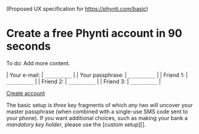 (Proposed UX specification for https://phynti.com/basic)

# Create a free Phynti account in 90 seconds

To do: Add more content.

| Your e-mail:     | `__________`  |
| Your passphrase: | `__________`  |
| Friend 1:        | `__________`  |
| Friend 2:        | `__________`  |
| Friend 3:        | `__________`  |

[Create account][]

The basic setup is *three* key fragments of which *any two* will uncover your master passphrase (when combined with a single-use SMS code sent to your phone). If you want additional choices, such as making your bank a *mandatory key holder*, please use the [custom setup][].

[Create account]: #create
